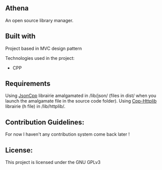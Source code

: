 ## Athena

An open source library manager.

## Built with

Project based in MVC design pattern

Technologies used in the project:

* CPP

## Requirements

Using [JsonCpp](github.com/open-source-parsers/jsoncpp) librairie amalgamated in /lib/json/ (files in dist/ when you launch the amalgamate file in the source code folder).
Using [Cpp-Httplib](github.com/yhirose/cpp-httplib) librairie (h file) in /lib/httplib/.

## Contribution Guidelines:

For now I haven't any contribution system come back later !

## License:

This project is licensed under the GNU GPLv3
